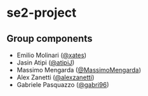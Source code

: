 # se2-project

## Group components

- Emilio Molinari ([@xates](https://github.com/xates))
- Jasin Atipi ([@atipiJ](https://github.com/atipiJ))
- Massimo Mengarda ([@MassimoMengarda](https://github.com/MassimoMengarda))
- Alex Zanetti ([@alexzanetti](https://github.com/alexzanetti))
- Gabriele Pasquazzo ([@gabri96](https://github.com/gabri96))
